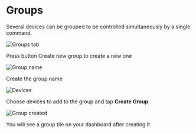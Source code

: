 # Groups

Several devices can be grouped to be controlled simultaneously by a single command.

![Groups tab](https://user-images.githubusercontent.com/72790181/120280442-588bd300-c2c0-11eb-9b4b-f7972b37ff52.png)

Press button Create new group to create a new one

![Group name](https://user-images.githubusercontent.com/72790181/120280841-dfd94680-c2c0-11eb-91f9-9277362f034e.png)

Create the group name

![Devices](https://user-images.githubusercontent.com/72790181/120280475-62add180-c2c0-11eb-93ff-490c4fec3b03.png)

Choose devices to add to the group and tap **Create Group**

![Group created](https://user-images.githubusercontent.com/72790181/120280511-6c373980-c2c0-11eb-8221-b697d10e6e32.png)

You will see a group tile on your dashboard after creating it.

